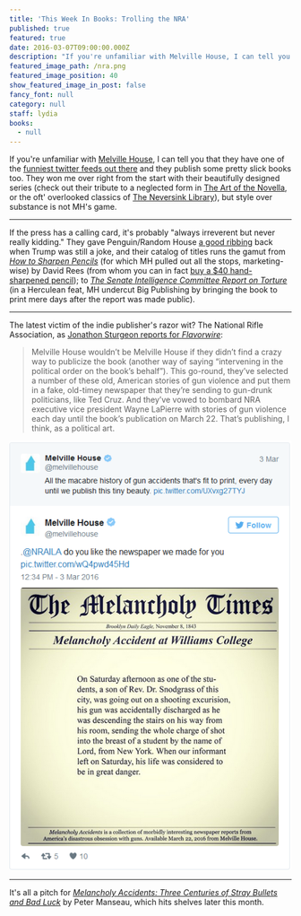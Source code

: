 ```yaml
---
title: 'This Week In Books: Trolling the NRA'
published: true
featured: true
date: 2016-03-07T09:00:00.000Z
description: "If you're unfamiliar with Melville House, I can tell you that they have one of the funniest twitter feeds out there and they publish some pretty slick books too."
featured_image_path: /nra.png
featured_image_position: 40
show_featured_image_in_post: false
fancy_font: null
category: null
staff: lydia
books:
  - null
---
```



If you're unfamiliar with [Melville House](http://www.mhpbooks.com/), I can tell you that they have one of the [funniest twitter feeds out there](https://twitter.com/melvillehouse) and they publish some pretty slick books too. They won me over right from the start with their beautifully designed series (check out their tribute to a neglected form in [The Art of the Novella](http://www.mhpbooks.com/series/the-art-of-the-novella/), or the oft' overlooked classics of [The Neversink Library](http://www.mhpbooks.com/series/the-neversink-library/)), but style over substance is not MH's game.

---

If the press has a calling card, it's probably "always irreverent but never really kidding." They gave Penguin/Random House [a good ribbing](https://twitter.com/i/moments/656111585090543616) back when Trump was still a joke, and their catalog of titles runs the gamut from *[How to Sharpen Pencils](http://www.brooklinebooksmith-shop.com/book/9781612193267)* (for which MH pulled out all the stops, marketing-wise) by David Rees (from whom you can in fact [buy a $40 hand-sharpened pencil](http://www.artisanalpencilsharpening.com/)); to *[The Senate Intelligence Committee Report on Torture](http://www.brooklinebooksmith-shop.com/book/9781612194851)* (in a Herculean feat, MH undercut Big Publishing by bringing the book to print mere days after the report was made public).

---

The latest victim of the indie publisher's razor wit? The National Rifle Association, as [Jonathon Sturgeon reports for *Flavorwire*](http://flavorwire.com/564126/independent-book-publisher-trolls-nra-over-gun-violence?):

> Melville House wouldn’t be Melville House if they didn’t find a crazy way to publicize the book (another way of saying “intervening in the political order on the book’s behalf”). This go-round, they’ve selected a number of these old, American stories of gun violence and put them in a fake, old-timey newspaper that they’re sending to gun-drunk politicians, like Ted Cruz. And they’ve vowed to bombard NRA executive vice president Wayne LaPierre with stories of gun violence each day until the book’s publication on March 22. That’s publishing, I think, as a political art.

![](/uploads/versions/untitled---x----525-797x---.png)

---

It's all a pitch for *[Melancholy Accidents: Three Centuries of Stray Bullets and Bad Luck](http://www.brooklinebooksmith-shop.com/book/9781612195063)* by Peter Manseau, which hits shelves later this month.